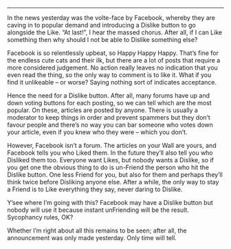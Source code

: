 * * *

In the news yesterday was the volte-face by Facebook, whereby they are caving in to popular demand and introducing a Dislike button to go alongside the Like. “At last!”, I hear the massed chorus. After all, if I can Like something then why should I not be able to Dislike something else?

Facebook is so relentlessly upbeat, so Happy Happy Happy. That’s fine for the endless cute cats and their ilk, but there are a lot of posts that require a more considered judgement. No action really leaves no indication that you even read the thing, so the only way to comment is to like it. What if you find it unlikeable – or worse? Saying nothing sort of indicates acceptance.

Hence the need for a Dislike button. After all, many forums have up and down voting buttons for each posting, so we can tell which are the most popular. On these, articles are posted by anyone. There is usually a moderator to keep things in order and prevent spammers but they don’t favour people and there’s no way you can bar someone who votes down your article, even if you knew who they were – which you don’t.

However, Facebook isn’t a forum. The articles on your Wall are yours, and Facebook tells you who Liked them. In the future they’ll also tell you who Disliked them too. Everyone want Likes, but nobody wants a Dislike, so if you get one the obvious thing to do is un-Friend the person who hit the Dislike button. One less Friend for you, but also for them and perhaps they’ll think twice before Disliking anyone else. After a while, the only way to stay a Friend is to Like everything they say, never daring to Dislike.

Y’see where I’m going with this? Facebook may have a Dislike button but nobody will use it because instant unFriending will be the result. Sycophancy rules, OK?

Whether I’m right about all this remains to be seen; after all, the announcement was only made yesterday. Only time will tell.